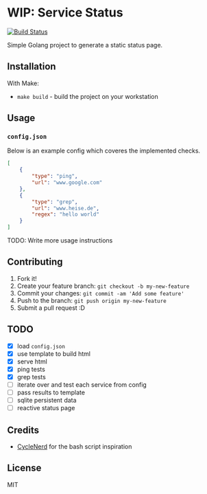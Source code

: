 # WIP: Service Status

[![Build Status](https://travis-ci.org/willis7/service_status.svg?branch=master)](https://travis-ci.org/willis7/service_status)

Simple Golang project to generate a static status page.

## Installation

With Make:

* `make build` - build the project on your workstation

## Usage

### `config.json`

Below is an example config which coveres the implemented checks.

``` json
[
    {
        "type": "ping",
        "url": "www.google.com"
    },
    {
        "type": "grep",
        "url": "www.heise.de",
        "regex": "hello world"
    }
]
```

TODO: Write more usage instructions

## Contributing

1. Fork it!
2. Create your feature branch: `git checkout -b my-new-feature`
3. Commit your changes: `git commit -am 'Add some feature'`
4. Push to the branch: `git push origin my-new-feature`
5. Submit a pull request :D

## TODO

* [x] load `config.json`
* [x] use template to build html
* [x] serve html
* [x] ping tests
* [x] grep tests
* [ ] iterate over and test each service from config
* [ ] pass results to template
* [ ] sqlite persistent data
* [ ] reactive status page

## Credits

* [CycleNerd](https://github.com/Cyclenerd/static_status) for the bash script inspiration

## License

MIT
